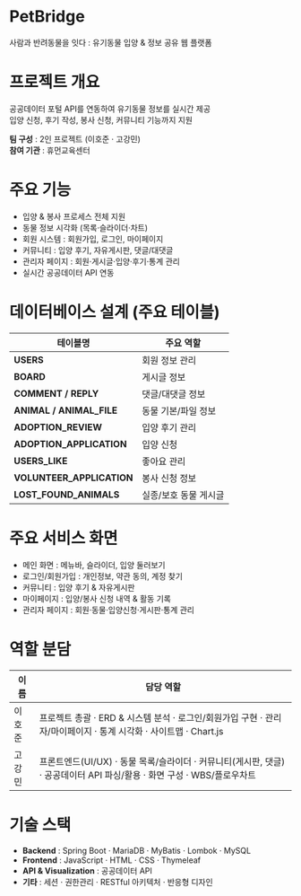 #  PetBridge
사람과 반려동물을 잇다 : 유기동물 입양 & 정보 공유 웹 플랫폼

#  프로젝트 개요
공공데이터 포털 API를 연동하여 유기동물 정보를 실시간 제공  
입양 신청, 후기 작성, 봉사 신청, 커뮤니티 기능까지 지원

**팀 구성** : 2인 프로젝트 (이호준 · 고강민)  
 **참여 기관** : 휴먼교육센터

#  주요 기능
- 입양 & 봉사 프로세스 전체 지원
- 동물 정보 시각화 (목록·슬라이더·차트)
- 회원 시스템 : 회원가입, 로그인, 마이페이지
- 커뮤니티 : 입양 후기, 자유게시판, 댓글/대댓글
- 관리자 페이지 : 회원·게시글·입양·후기·통계 관리
- 실시간 공공데이터 API 연동

#  데이터베이스 설계 (주요 테이블)
| 테이블명                | 주요 역할                  |
|------------------------|---------------------------|
| **USERS**              | 회원 정보 관리             |
| **BOARD**              | 게시글 정보                |
| **COMMENT / REPLY**    | 댓글/대댓글 정보           |
| **ANIMAL / ANIMAL_FILE** | 동물 기본/파일 정보      |
| **ADOPTION_REVIEW**    | 입양 후기 관리              |
| **ADOPTION_APPLICATION** | 입양 신청                |
| **USERS_LIKE**         | 좋아요 관리                |
| **VOLUNTEER_APPLICATION** | 봉사 신청 정보          |
| **LOST_FOUND_ANIMALS** | 실종/보호 동물 게시글       |

#  주요 서비스 화면
- 메인 화면 : 메뉴바, 슬라이더, 입양 둘러보기  
- 로그인/회원가입 : 개인정보, 약관 동의, 계정 찾기  
- 커뮤니티 : 입양 후기 & 자유게시판  
- 마이페이지 : 입양/봉사 신청 내역 & 활동 기록  
- 관리자 페이지 : 회원·동물·입양신청·게시판·통계 관리  

#  역할 분담
| 이름    | 담당 역할                                                                                         |
|---------|---------------------------------------------------------------------------------------------------|
| 이호준   | 프로젝트 총괄 · ERD & 시스템 분석 · 로그인/회원가입 구현 · 관리자/마이페이지 · 통계 시각화 · 사이트맵 · Chart.js    |
| 고강민   | 프론트엔드(UI/UX) · 동물 목록/슬라이더 · 커뮤니티(게시판, 댓글) · 공공데이터 API 파싱/활용 · 화면 구성 · WBS/플로우차트 |

#  기술 스택
- **Backend** : Spring Boot · MariaDB · MyBatis · Lombok · MySQL
- **Frontend** : JavaScript · HTML · CSS · Thymeleaf
- **API & Visualization** : 공공데이터 API 
- **기타** : 세션 · 권한관리 · RESTful 아키텍처 · 반응형 디자인
